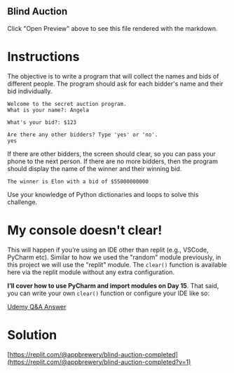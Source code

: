 ## Blind Auction

Click "Open Preview" above to see this file rendered with the markdown.

# Instructions

The objective is to write a program that will collect the names and bids of different people. The program should ask for each bidder's name and their bid individually. 

```
Welcome to the secret auction program. 
What is your name?: Angela
```
```
What's your bid?: $123
```
```
Are there any other bidders? Type 'yes' or 'no'.
yes

```
If there are other bidders, the screen should clear, so you can pass your phone to the next person. If there are no more bidders, then the program should display the name of the winner and their winning bid. 

```
The winner is Elon with a bid of $55000000000
```

Use your knowledge of Python dictionaries and loops to solve this challenge. 


# My console doesn't clear!

This will happen if you’re using an IDE other than replit (e.g., VSCode, PyCharm etc). Similar to how we used the "random" module previously, in this project we will use the "replit" module. The `clear()` function is available here via the replit module without any extra configuration. 

**I’ll cover how to use PyCharm and import modules on Day 15**. That said, you can write your own `clear()` function or configure your IDE like so: 

[Udemy Q&A Answer](https://www.udemy.com/course/100-days-of-code/learn/lecture/19279420#questions/16084076)


# Solution

[https://replit.com/@appbrewery/blind-auction-completed](https://replit.com/@appbrewery/blind-auction-completed?v=1)
